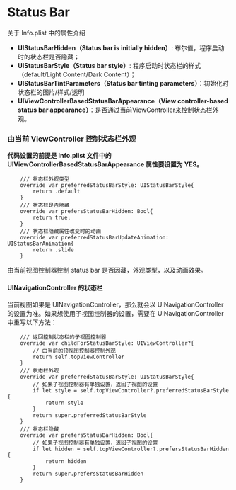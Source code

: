# Status Bar

关于 Info.plist 中的属性介绍

* **UIStatusBarHidden（Status bar is initially hidden）**: 布尔值，程序启动时的状态栏是否隐藏；
* **UIStatusBarStyle（Status bar style）**: 程序启动时状态栏的样式（default/Light Content/Dark Content）；
* **UIStatusBarTintParameters（Status bar tinting parameters）**：初始化时状态栏的图片/样式/透明
* **UIViewControllerBasedStatusBarAppearance（View controller-based status bar appearance）**：是否通过当前ViewController来控制状态栏外观。

### 由当前 ViewController 控制状态栏外观

**代码设置的前提是 Info.plist 文件中的 UIViewControllerBasedStatusBarAppearance 属性要设置为 YES。**

```
    /// 状态栏外观类型
    override var preferredStatusBarStyle: UIStatusBarStyle{
        return .default
    }
    /// 状态栏是否隐藏
    override var prefersStatusBarHidden: Bool{
        return true;
    }
    /// 状态栏隐藏属性改变时的动画
    override var preferredStatusBarUpdateAnimation: UIStatusBarAnimation{
        return .slide
    }
```

由当前视图控制器控制 status bar 是否因藏，外观类型，以及动画效果。

#### UINavigationController 的状态栏

当前视图如果是 UINavigationController，那么就会以 UINavigationController 的设置为准。如果想使用子视图控制器的设置，需要在 UINavigationController 中重写以下方法：

```
    /// 返回控制状态栏的子视图控制器
    override var childForStatusBarStyle: UIViewController?{
        // 由当前的顶视图控制器控制外观
        return self.topViewController
    }
    /// 状态栏外观
    override var preferredStatusBarStyle: UIStatusBarStyle{
        // 如果子视图控制器有单独设置，返回子视图的设置
        if let style = self.topViewController?.preferredStatusBarStyle {
            return style
        }
        return super.preferredStatusBarStyle
    }
    /// 状态栏隐藏
    override var prefersStatusBarHidden: Bool{
        // 如果子视图控制器有单独设置，返回子视图的设置
        if let hidden = self.topViewController?.prefersStatusBarHidden {
            return hidden
        }
        return super.prefersStatusBarHidden
    }
```